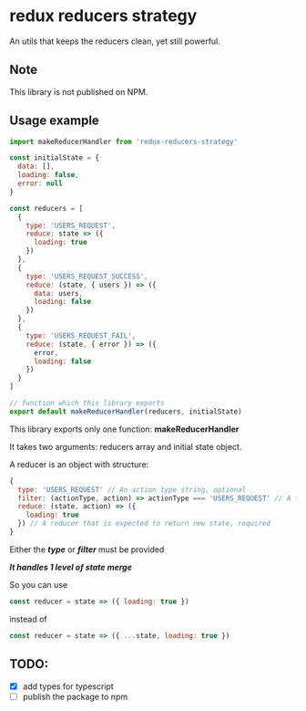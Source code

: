# redux reducers strategy

An utils that keeps the reducers clean, yet still powerful.

## Note

This library is not published on NPM.

## Usage example

```js
import makeReducerHandler from 'redux-reducers-strategy'

const initialState = {
  data: [],
  loading: false,
  error: null
}

const reducers = [
  {
    type: 'USERS_REQUEST',
    reduce: state => ({
      loading: true
    })
  },
  {
    type: 'USERS_REQUEST_SUCCESS',
    reduce: (state, { users }) => ({
      data: users,
      loading: false
    })
  },
  {
    type: 'USERS_REQUEST_FAIL',
    reduce: (state, { error }) => ({
      error,
      loading: false
    })
  }
]

// function which this library exports
export default makeReducerHandler(reducers, initialState)
```

This library exports only one function: **makeReducerHandler**

It takes two arguments: reducers array and initial state object.

A reducer is an object with structure:

```js
{
  type: 'USERS_REQUEST' // An action type string, optional
  filter: (actionType, action) => actionType === 'USERS_REQUEST' // A function that should return boolean. Used for alternate filtering, optional
  reduce: (state, action) => ({
    loading: true
  }) // A reducer that is expected to return new state, required
}
```

Either the **_type_** or **_filter_** must be provided

**_It handles 1 level of state merge_**

So you can use

```js
const reducer = state => ({ loading: true })
```

instead of

```js
const reducer = state => ({ ...state, loading: true })
```

## TODO:
- [x] add types for typescript
- [ ] publish the package to npm
